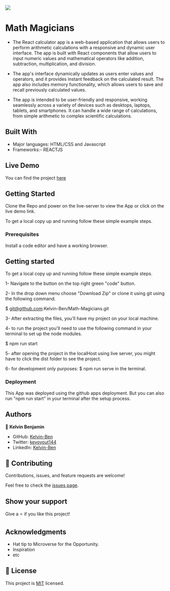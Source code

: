 ![](https://img.shields.io/badge/Microverse-blueviolet)

# Math Magicians

- The React calculator app is a web-based application that allows users to perform arithmetic calculations with a responsive and dynamic user interface. The app is built with React components that allow users to input numeric values and mathematical operators like addition, subtraction, multiplication, and division.

- The app's interface dynamically updates as users enter values and operators, and it provides instant feedback on the calculated result. The app also includes memory functionality, which allows users to save and recall previously calculated values.

- The app is intended to be user-friendly and responsive, working seamlessly across a variety of devices such as desktops, laptops, tablets, and smartphones. It can handle a wide range of calculations, from simple arithmetic to complex scientific calculations.

## Built With

- Major languages: HTML/CSS and Javascript
- Frameworks:- REACTJS

## Live Demo 

You can find the project [here](https://reactcalcalculatorapp.netlify.app/)


## Getting Started

Clone the Repo and power on the live-server to view the App or click on the live demo link.

To get a local copy up and running follow these simple example steps.

### Prerequisites

Install a code editor and have a working browser.

## Getting started

To get a local copy up and running follow these simple example steps.

1- Navigate to the button on the top right green "code" button.

2- In the drop down menu choose "Download Zip" or clone it using git using the following command.

$ git@github.com:Kelvin-Ben/Math-Magicians.git

3- After extracting the files, you'll have my project on your local machine.

4- to run the project you'll need to use the following command in your terminal to set up the node modules.

$ npm run start

5- after opening the project in the localHost using live server, you might have to click the dist folder to see the project.

6- for development only purposes: $ npm run serve in the terminal.


### Deployment

This App was deployed using the github apps deployment. But you can also run "npm run start" in your terminal after the setup process.

## Authors

👤 **Kelvin Benjamin**

- GitHub: [Kelvin-Ben](https://github.com/Kelvin-Ben)
- Twitter: [kevoyout144](https://twitter.com/kevoyout144)
- LinkedIn: [Kelvin-Ben](https://www.linkedin.com/in/kelvin-ben-323043173/)


## 🤝 Contributing

Contributions, issues, and feature requests are welcome!

Feel free to check the [issues page](../../issues/).

## Show your support

Give a ⭐️ if you like this project!

## Acknowledgments

- Hat tip to Microverse for the Opportunity.
- Inspiration
- etc

## 📝 License

This project is [MIT](https://mit-license.org/) licensed.
